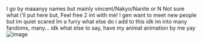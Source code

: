 I go by maaanyy names but mainly vincent/Nakyo/Nanite or N
Not sure what i'll put here but, Feel free 2 int with me! I gen want to meet new people but im quiet scared
Im a furry what else do i add to this idk
im into many fandoms, many... 
idk what else to say, have my animal
animation by me yay
![image](https://github.com/NAAKY0/NAAKY0/assets/144959712/5eed1cc6-3129-49b7-b8b0-ef3b6f43b997)

